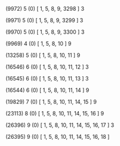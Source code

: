 (9972) 5 (0) [ 1, 5, 8, 9, 3298 ] 3 


(9971) 5 (0) [ 1, 5, 8, 9, 3299 ] 3 


(9970) 5 (0) [ 1, 5, 8, 9, 3300 ] 3 


(9969) 4 (0) [ 1, 5, 8, 10 ] 9 


(13258) 5 (0) [ 1, 5, 8, 10, 11 ] 9 


(16546) 6 (0) [ 1, 5, 8, 10, 11, 12 ] 3 


(16545) 6 (0) [ 1, 5, 8, 10, 11, 13 ] 3 


(16544) 6 (0) [ 1, 5, 8, 10, 11, 14 ] 9 


(19829) 7 (0) [ 1, 5, 8, 10, 11, 14, 15 ] 9 


(23113) 8 (0) [ 1, 5, 8, 10, 11, 14, 15, 16 ] 9 


(26396) 9 (0) [ 1, 5, 8, 10, 11, 14, 15, 16, 17 ] 3 


(26395) 9 (0) [ 1, 5, 8, 10, 11, 14, 15, 16, 18 ]  

